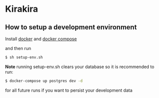 # Kirakira

## How to setup a development environment

Install [docker](https://docs.docker.com/) and
[docker compose](https://docs.docker.com/compose/)

and then run

```sh
$ sh setup-env.sh
```

**Note** running setup-env.sh clears your database so it is recommended
to run:

```sh
$ docker-compose up postgres dev -d
```

for all future runs if you want to persist your development data

